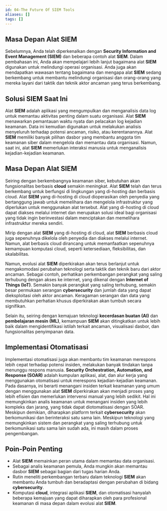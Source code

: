 ```yaml
---
id: 04-The Future Of SIEM Tools
aliases: []
tags: []
---
```



## Masa Depan Alat SIEM

Sebelumnya, Anda telah diperkenalkan dengan **Security Information and Event Management (SIEM)** dan beberapa contoh alat **SIEM**. Dalam pembahasan ini, Anda akan mempelajari lebih lanjut bagaimana alat **SIEM** digunakan untuk melindungi operasi organisasi. Anda juga akan mendapatkan wawasan tentang bagaimana dan mengapa alat **SIEM** sedang berkembang untuk membantu melindungi organisasi dan orang-orang yang mereka layani dari taktik dan teknik aktor ancaman yang terus berkembang.

## Solusi SIEM Saat Ini

Alat **SIEM** adalah aplikasi yang mengumpulkan dan menganalisis data log untuk memantau aktivitas penting dalam suatu organisasi. Alat **SIEM** menawarkan pemantauan waktu nyata dan pelacakan log kejadian keamanan. Data ini kemudian digunakan untuk melakukan analisis menyeluruh terhadap potensi ancaman, risiko, atau kerentanannya. Alat **SIEM** memiliki banyak pilihan dasbor yang membantu anggota tim keamanan siber dalam mengelola dan memantau data organisasi. Namun, saat ini, alat **SIEM** memerlukan interaksi manusia untuk menganalisis kejadian-kejadian keamanan.

## Masa Depan Alat SIEM

Seiring dengan berkembangnya keamanan siber, kebutuhan akan fungsionalitas berbasis **cloud** semakin meningkat. Alat **SIEM** telah dan terus berkembang untuk berfungsi di lingkungan yang di-hosting dan berbasis cloud. Alat **SIEM** yang di-hosting di cloud dioperasikan oleh penyedia yang bertanggung jawab untuk memelihara dan mengelola infrastruktur yang diperlukan untuk menggunakan alat tersebut. Alat yang di-hosting di cloud dapat diakses melalui internet dan merupakan solusi ideal bagi organisasi yang tidak ingin berinvestasi dalam menciptakan dan memelihara infrastruktur mereka sendiri.

Mirip dengan alat **SIEM** yang di-hosting di cloud, alat **SIEM** berbasis cloud juga sepenuhnya dikelola oleh penyedia dan diakses melalui internet. Namun, alat berbasis cloud dirancang untuk memanfaatkan sepenuhnya kemampuan komputasi cloud, seperti ketersediaan, fleksibilitas, dan skalabilitas.

Namun, evolusi alat **SIEM** diperkirakan akan terus berlanjut untuk mengakomodasi perubahan teknologi serta taktik dan teknik baru dari aktor ancaman. Sebagai contoh, perhatikan perkembangan perangkat yang saling terhubung dengan akses ke internet, yang dikenal dengan **Internet of Things (IoT)**. Semakin banyak perangkat yang saling terhubung, semakin besar permukaan serangan **cybersecurity** dan jumlah data yang dapat dieksploitasi oleh aktor ancaman. Keragaman serangan dan data yang membutuhkan perhatian khusus diperkirakan akan tumbuh secara signifikan.

Selain itu, seiring dengan kemajuan teknologi **kecerdasan buatan (AI)** dan **pembelajaran mesin (ML)**, kemampuan **SIEM** akan ditingkatkan untuk lebih baik dalam mengidentifikasi istilah terkait ancaman, visualisasi dasbor, dan fungsionalitas penyimpanan data.

## Implementasi Otomatisasi

Implementasi otomatisasi juga akan membantu tim keamanan merespons lebih cepat terhadap potensi insiden, melakukan banyak tindakan tanpa menunggu respons manusia. **Security Orchestration, Automation, and Response (SOAR)** adalah kumpulan aplikasi, alat, dan alur kerja yang menggunakan otomatisasi untuk merespons kejadian-kejadian keamanan. Pada dasarnya, ini berarti menangani insiden terkait keamanan yang umum dengan menggunakan alat **SIEM** diperkirakan akan menjadi proses yang lebih efisien dan memerlukan intervensi manual yang lebih sedikit. Hal ini memungkinkan analis keamanan untuk menangani insiden yang lebih kompleks dan jarang, yang tidak dapat diotomatisasi dengan SOAR. Meskipun demikian, diharapkan platform terkait **cybersecurity** akan berkomunikasi dan berinteraksi satu sama lain. Meskipun teknologi yang memungkinkan sistem dan perangkat yang saling terhubung untuk berkomunikasi satu sama lain sudah ada, ini masih dalam proses pengembangan.

## Poin-Poin Penting

- Alat **SIEM** memainkan peran utama dalam memantau data organisasi.
- Sebagai analis keamanan pemula, Anda mungkin akan memantau dasbor **SIEM** sebagai bagian dari tugas harian Anda.
- Rutin meneliti perkembangan terbaru dalam teknologi **SIEM** akan membantu Anda tumbuh dan beradaptasi dengan perubahan di bidang **cybersecurity**.
- Komputasi **cloud**, integrasi aplikasi **SIEM**, dan otomatisasi hanyalah beberapa kemajuan yang dapat diharapkan oleh para profesional keamanan di masa depan dalam evolusi alat **SIEM**.
